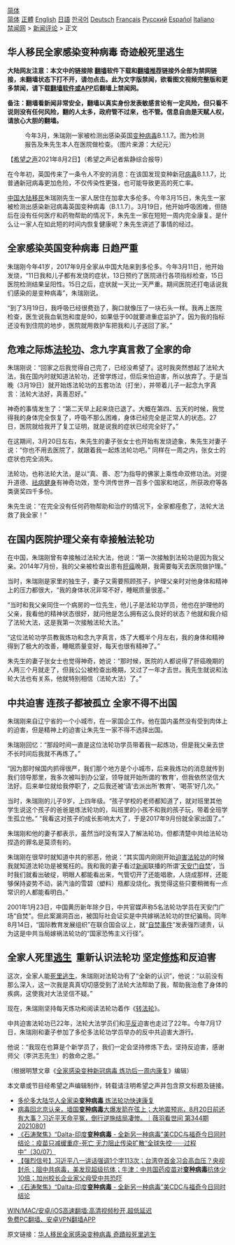  <!-- 面包屑导航 --> <div class="breadcrumb"><!-- GTranslate: https://gtranslate.io/ -->  <div class="switcher notranslate">  <div class="selected">  <a href="#" onclick="return false;"> 简体</a>  </div>  <div class="option">  <a href="https://www.bannedbook.org" onclick="doGTranslate('zh-CN|zh-CN');jQuery('div.switcher div.selected a').html(jQuery(this).html());return false;" title="简体中文" class="nturl selected"> 简体</a>  <a href="https://www.bannedbook.org/zh-tw/" onclick="doGTranslate('zh-CN|zh-TW');jQuery('div.switcher div.selected a').html(jQuery(this).html());return false;" title="繁體中文" class="nturl"> 正體</a>  <a href="https://www.bannedbook.org/en/" onclick="doGTranslate('zh-CN|en');jQuery('div.switcher div.selected a').html(jQuery(this).html());return false;" title="English" class="nturl"> English</a>  <a href="https://www.bannedbook.org/ja/" onclick="doGTranslate('zh-CN|ja');jQuery('div.switcher div.selected a').html(jQuery(this).html());return false;" title="日本語" class="nturl"> 日語</a>  <a href="https://www.bannedbook.org/ko/" onclick="doGTranslate('zh-CN|ko');jQuery('div.switcher div.selected a').html(jQuery(this).html());return false;" title="한국어" class="nturl"> 한국어</a>  <a href="https://www.bannedbook.org/de/" onclick="doGTranslate('zh-CN|de');jQuery('div.switcher div.selected a').html(jQuery(this).html());return false;" title="Deutsch" class="nturl"> Deutsch</a>  <a href="https://www.bannedbook.org/fr/" onclick="doGTranslate('zh-CN|fr');jQuery('div.switcher div.selected a').html(jQuery(this).html());return false;" title="Français" class="nturl"> Français</a>  <a href="https://www.bannedbook.org/ru/" onclick="doGTranslate('zh-CN|ru');jQuery('div.switcher div.selected a').html(jQuery(this).html());return false;" title="Русский" class="nturl"> Русский</a>  <a href="https://www.bannedbook.org/es/" onclick="doGTranslate('zh-CN|es');jQuery('div.switcher div.selected a').html(jQuery(this).html());return false;" title="Español" class="nturl"> Español</a>  <a href="https://www.bannedbook.org/it/" onclick="doGTranslate('zh-CN|it');jQuery('div.switcher div.selected a').html(jQuery(this).html());return false;" title="Italiano" class="nturl"> Italiano</a>  </div>  </div>      <div class='breadcrumb-sub'><!-- Breadcrumb NavXT 6.3.0 --> <a href="https://www.bannedbook.org/" class="home">禁闻网</a> &gt; <a href="https://www.bannedbook.org/bnews/comments/" class="category">新闻评论</a> &gt; 正文</div></div><h2>华人移民全家感染变种病毒 奇迹般死里逃生</h2> <p class="notice"><b>大陆网友注意：本文中的链接除 <a href="https://github.com/bannedbook/fanqiang" >翻墙</a>软件下载和<a href="https://github.com/killgcd/justmysocks/blob/master/README.md">翻墙推荐</a>链接外全部为禁网链接，未翻墙状态下打不开，请勿点击。此为文字版禁闻，欲看图文视频完整版和更多禁闻，请下载<a href="https://github.com/bannedbook/fanqiang">翻墙软件或APP</a>后翻墙上禁闻网。</p><p>备注：翻墙看新闻非常安全，翻墙以真实身份发表敏感言论有一定风险，但只看不说则没有任何风险，翻的人太多，政府管不过来，也不管。信息自由是天赋人权，请放心大胆的翻墙。</b></p>  <div class="entry"> <figure><figcaption>今年3月，朱瑞刚一家被检测出感染英国<a href="https://www.bannedbook.org/bnews/tag/%e5%8f%98%e7%a7%8d%e7%97%85%e6%af%92/" class="st_tag internal_tag" rel="tag" title="标签 变种病毒 下的日志">变种病毒</a>B.1.1.7。图为检测报告及朱先生本人在医院做检查。（图片来源：大纪元）</figcaption></figure> <p>【<span class='wp_keywordlink_affiliate'><a href="https://www.soundofhope.org" title="希望之声" target="_blank">希望之声</a></span>2021年8月2日】（希望之声记者紫静综合报导）</p> <p>在今年初，英国传来了一条令人不安的消息：在该国发现变种新冠<a href="https://www.bannedbook.org/bnews/tag/%e7%97%85%e6%af%92/" class="st_tag internal_tag" rel="tag" title="标签 病毒 下的日志">病毒</a>B.1.1.7，比普通新冠病毒更加危险，不仅传染性更强，也可能导致更高的死亡率。</p> <p><span class='wp_keywordlink_affiliate'><a href="https://www.bannedbook.org/" title="中国" target="_blank">中国</a></span><span class='wp_keywordlink_affiliate'><a href="https://www.bannedbook.org/" title="大陆" target="_blank">大陆</a></span><a href="https://www.bannedbook.org/bnews/tag/%e7%a7%bb%e6%b0%91/" class="st_tag internal_tag" rel="tag" title="标签 移民 下的日志">移民</a>朱瑞刚先生一家人居住在加拿大多伦多。今年3月15日，朱先生一家被检测出感染新冠病毒英国变种病毒（B.1.1.7）。3月19日，他开始呼吸困难，但随后在没有任何医疗和药物帮助的情况下，朱先生一家在短短一周内完全康复。是什么让一家人在如此短的时间内恢复健康呢？朱先生讲述了事情的经过。</p> <h2><strong>全家感染英国变种病毒 日趋严重</strong></h2> <p>朱瑞刚今年41岁，2017年9月全家从中国大陆来到多伦多。今年3月11日，他开始发烧，“11日我和儿子都有发烧的症状，13日预约了医院进行各项指标检查，15日医院检测结果呈阳性。15日之后，症状就一天比一天严重。期间医院还打电话说我们感染的是变种病毒”，朱瑞刚说。</p> <p>“到了3月19日，我呼吸已经很费劲了，胸口就像压了一块石头一样。我再上医院检查，医生说我血氧饱和度是90，如果低于90就要进重症监护了。因为我的指标还没有到住院的地步，医院就用救护车把我和儿子送回了家。”</p> <h2><strong>危难之际炼<a href="https://www.bannedbook.org/bnews/tag/%e6%b3%95%e8%bd%ae%e5%8a%9f/" class="st_tag internal_tag" rel="tag" title="标签 法轮功 下的日志">法轮功</a>、念九字真言救了全家的命</strong></h2> <p>朱瑞刚说：“回家之后我觉得自己完了，已经没希望了。这时我突然想起了法轮大法，我在国内时就知道法轮功，还曾学炼过，但后来怕迫害，所以放弃了。于是当晚（3月19日）就开始炼法轮功的五套功法（打坐），并带着儿子一起念九字真言：法轮大法好，真善忍好。”</p> <p>神奇的事情发生了：“第二天早上起来烧已退了。大概在第四、五天的时候，我觉得我的身体完全恢复了，呼吸不那么困难，身体已经完全是正常人的状态。27日，医院就给我开了复工证明，就是说我的症状已经完全好了。”</p>  <p>在这期间，3月20日左右，朱先生的妻子张女士也开始有发烧迹象，朱先生对妻子说：“你也不用去医院了，就跟着我一起炼法轮功吧。” 同样在一周之内，张女士的症状也完全消失。</p> <p>法轮功，也称法轮大法，是以“真、善、忍”为指导的佛家上乘性命双修功法。对提升道德、<span class='wp_keywordlink'><a href="https://www.bannedbook.org/forum3/topic52.html" title="电子书：法轮功祛病健身效果调查报告" target="_blank">祛病健身</a></span>有神奇功效，至今洪传世界一百多个国家和地区，所获政府等各类褒奖四千多份。</p> <p>朱先生说：“在完全没有任何药物帮助和治疗的情况下，全家都痊愈了，法轮大法救了我全家！”</p> <h2><strong>在国内医院护理父亲有幸接触法轮功</strong></h2> <p>在中国，朱瑞刚曾有幸接触过法轮大法，他说：“第一次接触到法轮功是因为我父亲。2014年7月份，我的父亲被检查出患有<a href="https://www.bannedbook.org/bnews/tag/%E8%82%9D%E7%99%8C/" class="st_tag internal_tag" rel="tag" title="标签 肝癌 下的日志">肝癌</a>晚期，我需要每天去医院做护理。”</p> <p>当时，朱瑞刚是家里的独生子，妻子又需要照顾孩子，护理父亲时对他身体和精神上的压力都很大，“我的身体状况非常不好，睡眠质量很差。”</p> <p>“当时和我父亲同住一个病房的一位先生，他儿子是法轮功学员，他也在护理他的父亲，我看他的精神状态很好，就问他是怎么拥有这么良好的状态？他就和我介绍了法轮大法，这是我第一次接触法轮大法。”</p> <p>“这位法轮功学员教我炼功和念九字真言，炼了大概半个月左右，我的身体和精神得到了极大的改善，睡眠质量变好，每天也很有精神了。”</p>  <p>朱先生的妻子张女士也觉得神奇，她说：“那时候，医院的人都说得了肝癌晚期的人两三个月就走了，但我公公被检查出晚期，又过了一年才去世。我先生就说和法轮大法也有关系，他就特别相信（法轮大法）了。”</p> <h2><strong>中共迫害 连孩子都被孤立 全家不得不出国</strong></h2> <p>朱瑞刚来自辽宁省的一个小城市，在一家国企工作。他在国内虽然没有受到肉体上的迫害，但是精神上的迫害让朱先生一家不得不选择出国。</p> <p>朱瑞刚回忆：“那段时间一直是这位法轮功学员带着我一起炼功，但是我父亲去世不长时间后我就不再炼了。”</p> <p>“因为那时候国内抓得很严，我们那个地方是个小城市，后来我炼功的消息就传到我们领导那里，我多次被叫到办公室，领导就开始所谓的‘教育’，但我依然坚信大法好。后来单位就给我停职了，之后我还被‘请’去派出所‘教育’、‘喝茶’好几次。”</p> <p>当时，朱瑞刚的儿子9岁，上四年级。“孩子学校的老师都知道了，就对班里其他学生说这个孩子的爸爸是炼法轮功的，叫班里的小孩不和我的孩子玩，带着全班学生孤立他。” “我看这对孩子的成长影响太大了，于是2017年9月份就全家出国了。”</p> <p>朱瑞刚和他的妻子都表示，虽然当时没有深入了解法轮功，但都清楚中共给法轮功捏造的罪名是莫须有的。</p> <p>朱瑞刚在很早时就知道中共的邪恶，他说：“其实国内刚刚开始<span class='wp_keywordlink'><a href="https://www.bannedbook.org/forum11/topic278.html" title="评江泽民与中共相互利用迫害法轮功" target="_blank">迫害法轮功</a></span>的时候我就知道法轮功是被冤枉的。我和我的妻子看过<span class='wp_keywordlink_affiliate'><a href="https://www.bannedbook.org/" title="新闻">新闻</a></span>联播的所谓‘<span class='wp_keywordlink'><a href="https://www.bannedbook.org/forum7/topic126.html" title="天安门自焚真相" target="_blank">天安门自焚</a></span>’，当时我们就看出破绽，明眼人都能看出来，气管切开了还能唱歌，人烧成那样，还能够保持姿势不动，装汽油的雪碧（塑料）瓶都没烧化。我觉得这些只要稍微有一点常识的人都能看明白。”</p>  <p>2001年1月23日，中国黄历新年除夕日，中共官媒声称5名法轮功学员在天安门广场“自焚”。但此案漏洞百出，被国际社会证实是中共嫁祸法轮功的世纪骗局。同年8月14日，“国际教育发展组织”在联合国会议上，就“<span class='wp_keywordlink'><a href="https://www.bannedbook.org/forum7/topic126.html" title="天安门自焚真相" target="_blank">自焚事件</a></span>”发表强烈谴责，认为这是中共当局嫁祸法轮功的“国家恐怖主义行径”。</p> <h2><strong>全家人死里<span class='wp_keywordlink'><a href="https://www.bannedbook.org/forum5/topic38.html" title="劫难逃生有秘诀" target="_blank">逃生</a></span>  重新认识法轮功 坚定<span class='wp_keywordlink'><a href="https://www.qi-gong.me/" title="气功修炼网" target="_blank">修炼</a></span>和反迫害</strong></h2> <p>这次，全家人能<a href="https://www.bannedbook.org/bnews/tag/%E6%AD%BB%E9%87%8C%E9%80%83%E7%94%9F/" class="st_tag internal_tag" rel="tag" title="标签 死里逃生 下的日志">死里逃生</a>，朱瑞刚对法轮功有了“全新的认识”，他说：“以前没有那么深入，这一次我是真真切切感受到了法轮大法帮助了我，帮助我治愈了身体的疾病，这使我对大法坚信不疑。”</p> <p>现在，朱瑞刚坚持每天炼功和阅读法轮功着作《<span class='wp_keywordlink'><a href="https://gb.falundafa.org/chigb/zfl.htm" title="《转法轮》" target="_blank">转法轮</a></span>》。</p> <p>中共迫害法轮功已22年，法轮大法学员们和<span class='wp_keywordlink'><a href="https://www.bannedbook.org/forum11/topic332.html" title="禁片：平反的把戏" target="_blank">平反</a></span>迫害也走过了22年。今年7月17日，朱瑞刚和妻子参加了多伦多法轮功学员举办的反中共迫害大游行。</p> <p>他说：“我现在也算是个新学员了，我们一定会坚持修炼下去，坚持反迫害，感谢师父（李洪志先生）的救命之恩。”</p> <p>（根据明慧文章《<a href="https://www.minghui.org/mh/articles/2021/8/1/%E5%85%A8%E5%AE%B6%E6%84%9F%E6%9F%93%E5%8F%98%E7%A7%8D%E6%96%B0%E5%86%A0%E7%97%85%E6%AF%92-%E7%82%BC%E5%8A%9F%E5%90%8E%E4%B8%80%E5%91%A8%E5%86%85%E5%BA%B7%E5%A4%8D-428830.html">全家感染变种新冠病毒 炼功后一周内康复</a>》编辑）</p> <p>本文章或节目经希望之声编辑制作，转载请注明希望之声并包含原文标题及链接。 </p>  <ul class='op-related-articles' title='相关阅读'> <li><a href='https://www.bannedbook.org/bnews/cbnews/20210802/1598950.html' target='_blank'>多伦多大陆华人全家染<b>变种病毒</b> 炼法轮功快速康复</a></li> <li><a href='https://www.bannedbook.org/bnews/bannedvideo/20210802/1598688.html' target='_blank'>病毒回北京认亲，墙国<b>变种病毒</b>大爆发箭在弦上；大地震预兆，8月20日前还有大事？习近平天命平冤，倒行逆施结局凄惨。｜薇羽看世间 第344期 20210801</a></li> <li><a href='https://www.bannedbook.org/bnews/bannedvideo/20210802/1598504.html' target='_blank'>《石涛聚焦》“Dalta-印度<b>变种病毒</b> - 全新另一种病毒”美CDC与福奇今日同时结论：疫苗只减缓重症-死亡 无力阻止传染扩散“全球失控⋯⋯过程中”（30/07）</a></li> <li><a href='https://www.bannedbook.org/bnews/bannedvideo/20210801/1598401.html' target='_blank'>【强烈信号】习近平八一讲话强调1个字113次；台湾夺首金习会高血压？央视封杀；阻中共病毒，美发现超级抗体；牛津：中共国药疫苗对<b>变种病毒</b>抗体少10倍；加州校长企业家父母受中共恐吓</a></li> <li><a href='https://www.bannedbook.org/bnews/bannedvideo/20210731/1597554.html' target='_blank'>《石涛聚焦》“Dalta-印度<b>变种病毒</b> - 全新另一种病毒”美CDC与福奇今日同时结论</a></li> </ul> <p class="texttj"> <a href="https://github.com/bannedbook/fanqiang/wiki/V2ray%E6%9C%BA%E5%9C%BA" target="_blank">WIN/MAC/安卓/iOS高速翻墙:高清视频秒开,超低延迟</a><br/> <a href="https://github.com/bannedbook/fanqiang/wiki/%E7%A6%81%E9%97%BB%E7%BD%91%E5%AE%89%E5%8D%93%E7%BF%BB%E5%A2%99%E6%96%B0%E9%97%BBAPP" target="_blank">免费PC翻墙、安卓VPN翻墙APP</a></p><p>原文链接：<a class="src_link"  href="https://www.soundofhope.org/post/531644" target="_blank">华人移民全家感染变种病毒 奇蹟般死里逃生</a></p><a name='sharetosocial'></a>  <div style="margin-bottom:5px;padding-bottom:5px;clear:both"> <div id="archive-pix-1" class="banner-ads"> <!-- AuctionX Display platform tag START --> <div id="26318x728x90x621x_ADSLOT2" clicktrack="%%CLICK_URL_ESC%%"></div> <!-- AuctionX Display platform tag END --> </div> <div id="archive-pix-2" class="banner-ads"> <!-- AuctionX Display platform tag START --> <div id="26315x300x250x621x_ADSLOT2" clicktrack="%%CLICK_URL_ESC%%"></div> <!-- AuctionX Display platform tag END --> </div> </div>  <div id="archive-pix-1" class="banner-ads"> <!-- AuctionX Display platform tag START --> <div id="26318x728x90x621x_ADSLOT3" clicktrack="%%CLICK_URL_ESC%%"></div> <!-- AuctionX Display platform tag END --> </div> </div><!--END ENTRY--> 